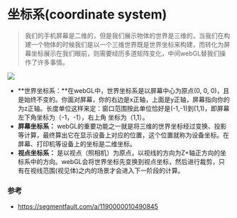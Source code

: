 # 坐标系(coordinate system)

> 我们的手机屏幕是二维的，但是我们展示物体的世界是三维的，当我们在构建一个物体的时候我们是以一个三维世界既是世界坐标来构建，而转化为屏幕坐标展示在我们眼前，则需要经历多道矩阵变化，中间webGL替我们操作了许多事情。 

![](https://image-static.segmentfault.com/178/148/1781480222-5981cf8339460_articlex)

- **世界坐标系：**在webGL中，世界坐标系是以屏幕中心为原点(0, 0, 0)，且是始终不变的。你面对屏幕，你的右边是x正轴，上面是y正轴，屏幕指向你的为z正轴。长度单位这样来定：窗口范围按此单位恰好是(-1,-1)到(1,1)，即屏幕左下角坐标为（-1，-1），右上角
  坐标为（1,1）。
- **屏幕坐标系：**
  webGL的重要功能之一就是将三维的世界坐标经过变换、投影等计算，最终算出它在显示设备上对应的位置，这个位置就称为设备坐标。在屏幕、打印机等设备上的坐标是二维坐标。
- **视点坐标系：**
  是以视点（照相机）为原点，以视线的方向为Z+轴正方向的坐标系中的方向。webGL会将世界坐标先变换到视点坐标，然后进行裁剪，只有在视线范围(视见体)之内的场景才会进入下一阶段的计算。



### 参考

- https://segmentfault.com/a/1190000010490845

